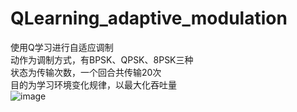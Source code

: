# QLearning_adaptive_modulation  
使用Q学习进行自适应调制  
动作为调制方式，有BPSK、QPSK、8PSK三种  
状态为传输次数，一个回合共传输20次  
目的为学习环境变化规律，以最大化吞吐量  
![image](https://github.com/sumizomechou/QLearning-underwater-AMC/blob/main/Figure_1.png)
